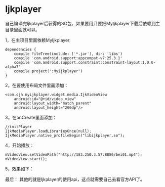 # Ijkplayer

自己编译完Ijkplayer后获得的SO包，如果要用只要把MyIjkplayer下载后依赖到主目录里面就可以。

1，在主项目里面依赖MyIjkplayer;

    dependencies {
        compile fileTree(include: ['*.jar'], dir: 'libs')
        compile 'com.android.support:appcompat-v7:25.3.1'
        compile 'com.android.support.constraint:constraint-layout:1.0.0-alpha7'
        compile project(':MyIjkplayer')
    }


2，在要使用布局文件里面添加：
    
    <com.cjh.myijkplayer.widget.media.IjkVideoView
        android:id="@+id/video_view"
        android:layout_width="match_parent"
        android:layout_height="200dp"/>
        
3，在onCreate里面添加：

    //initPlayer
    IjkMediaPlayer.loadLibrariesOnce(null);
    IjkMediaPlayer.native_profileBegin("libijkplayer.so");
    
4，开始播放：
    
    mVideoView.setVideoPath("http://183.250.3.57:8880/bei01.mp4");
    mVideoView.start();
    
5，效果如下：


最后： 
      其他的就是Ijkplayer的使用api，这点就需要自己去看官方API了。
  
  
